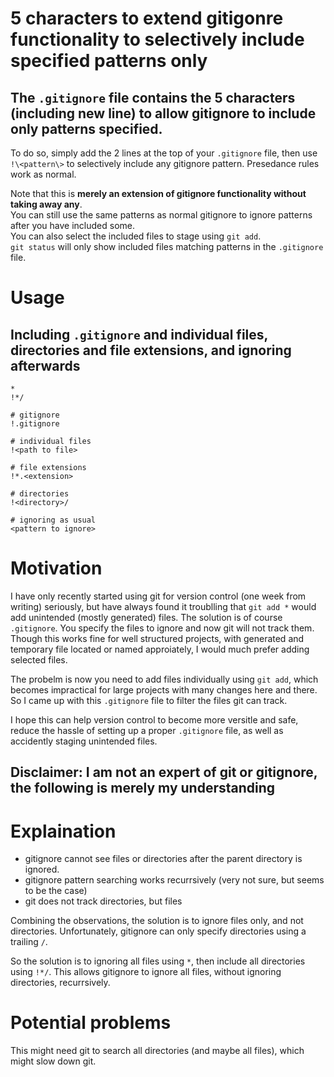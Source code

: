 # 5 characters to extend gitigonre functionality to selectively include specified patterns only

## The `.gitignore` file contains the 5 characters (including new line) to allow gitignore to include only patterns specified.
To do so, simply add the 2 lines at the top of your `.gitignore` file, then use `!\<pattern\>` to selectively include any gitignore pattern.
Presedance rules work as normal.

Note that this is **merely an extension of gitignore functionality without taking away any**.\
You can still use the same patterns as normal gitignore to ignore patterns after you have included some.\
You can also select the included files to stage using `git add`.\
`git status` will only show included files matching patterns in the `.gitignore` file.


# Usage

## Including `.gitignore` and individual files, directories and file extensions, and ignoring afterwards
```
*
!*/

# gitignore
!.gitignore

# individual files
!<path to file>

# file extensions
!*.<extension>

# directories
!<directory>/

# ignoring as usual
<pattern to ignore>
```


# Motivation

I have only recently started using git for version control (one week from writing) seriously, but have always found it troublling that `git add *` would add unintended (mostly generated) files.
The solution is of course `.gitignore`.
You specify the files to ignore and now git will not track them.
Though this works fine for well structured projects, with generated and temporary file located or named approiately, I would much prefer adding selected files.

The probelm is now you need to add files individually using `git add`, which becomes impractical for large projects with many changes here and there.
So I came up with this `.gitignore` file to filter the files git can track.

I hope this can help version control to become more versitle and safe, reduce the hassle of setting up a proper `.gitignore` file, as well as accidently staging unintended files.

## Disclaimer: I am not an expert of git or gitignore, the following is merely my understanding

# Explaination

- gitignore cannot see files or directories after the parent directory is ignored.
- gitignore pattern searching works recurrsively (very not sure, but seems to be the case)
- git does not track directories, but files

Combining the observations, the solution is to ignore files only, and not directories.
Unfortunately, gitignore can only specify directories using a trailing `/`.

So the solution is to ignoring all files using `*`, then include all directories using `!*/`.
This allows gitignore to ignore all files, without ignoring directories, recurrsively.

# Potential problems

This might need git to search all directories (and maybe all files), which might slow down git.